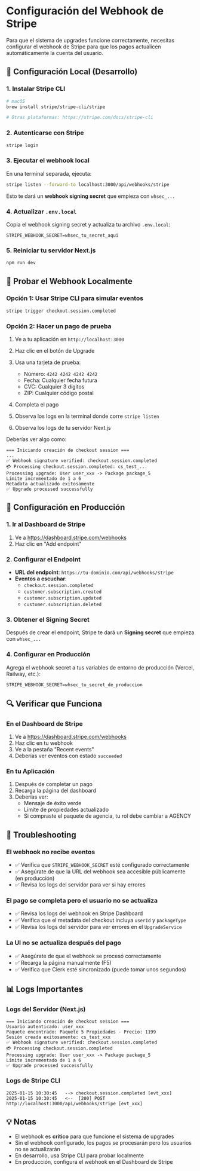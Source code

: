 # Configuración del Webhook de Stripe

Para que el sistema de upgrades funcione correctamente, necesitas configurar el webhook de Stripe para que los pagos actualicen automáticamente la cuenta del usuario.

## 🧪 Configuración Local (Desarrollo)

### 1. Instalar Stripe CLI

```bash
# macOS
brew install stripe/stripe-cli/stripe

# Otras plataformas: https://stripe.com/docs/stripe-cli
```

### 2. Autenticarse con Stripe

```bash
stripe login
```

### 3. Ejecutar el webhook local

En una terminal separada, ejecuta:

```bash
stripe listen --forward-to localhost:3000/api/webhooks/stripe
```

Esto te dará un **webhook signing secret** que empieza con `whsec_...`

### 4. Actualizar `.env.local`

Copia el webhook signing secret y actualiza tu archivo `.env.local`:

```env
STRIPE_WEBHOOK_SECRET=whsec_tu_secret_aqui
```

### 5. Reiniciar tu servidor Next.js

```bash
npm run dev
```

## 🧪 Probar el Webhook Localmente

### Opción 1: Usar Stripe CLI para simular eventos

```bash
stripe trigger checkout.session.completed
```

### Opción 2: Hacer un pago de prueba

1. Ve a tu aplicación en `http://localhost:3000`
2. Haz clic en el botón de Upgrade
3. Usa una tarjeta de prueba:
   - Número: `4242 4242 4242 4242`
   - Fecha: Cualquier fecha futura
   - CVC: Cualquier 3 dígitos
   - ZIP: Cualquier código postal

4. Completa el pago
5. Observa los logs en la terminal donde corre `stripe listen`
6. Observa los logs de tu servidor Next.js

Deberías ver algo como:

```
=== Iniciando creación de checkout session ===
...
✅ Webhook signature verified: checkout.session.completed
💳 Processing checkout.session.completed: cs_test_...
Processing upgrade: User user_xxx -> Package package_5
Límite incrementado de 1 a 6
Metadata actualizado exitosamente
✅ Upgrade processed successfully
```

## 🚀 Configuración en Producción

### 1. Ir al Dashboard de Stripe

1. Ve a https://dashboard.stripe.com/webhooks
2. Haz clic en "Add endpoint"

### 2. Configurar el Endpoint

- **URL del endpoint**: `https://tu-dominio.com/api/webhooks/stripe`
- **Eventos a escuchar**:
  - `checkout.session.completed`
  - `customer.subscription.created`
  - `customer.subscription.updated`
  - `customer.subscription.deleted`

### 3. Obtener el Signing Secret

Después de crear el endpoint, Stripe te dará un **Signing secret** que empieza con `whsec_...`

### 4. Configurar en Producción

Agrega el webhook secret a tus variables de entorno de producción (Vercel, Railway, etc.):

```
STRIPE_WEBHOOK_SECRET=whsec_tu_secret_de_produccion
```

## 🔍 Verificar que Funciona

### En el Dashboard de Stripe

1. Ve a https://dashboard.stripe.com/webhooks
2. Haz clic en tu webhook
3. Ve a la pestaña "Recent events"
4. Deberías ver eventos con estado `succeeded`

### En tu Aplicación

1. Después de completar un pago
2. Recarga la página del dashboard
3. Deberías ver:
   - Mensaje de éxito verde
   - Límite de propiedades actualizado
   - Si compraste el paquete de agencia, tu rol debe cambiar a AGENCY

## 🐛 Troubleshooting

### El webhook no recibe eventos

- ✅ Verifica que `STRIPE_WEBHOOK_SECRET` esté configurado correctamente
- ✅ Asegúrate de que la URL del webhook sea accesible públicamente (en producción)
- ✅ Revisa los logs del servidor para ver si hay errores

### El pago se completa pero el usuario no se actualiza

- ✅ Revisa los logs del webhook en Stripe Dashboard
- ✅ Verifica que el metadata del checkout incluya `userId` y `packageType`
- ✅ Revisa los logs del servidor para ver errores en el `UpgradeService`

### La UI no se actualiza después del pago

- ✅ Asegúrate de que el webhook se procesó correctamente
- ✅ Recarga la página manualmente (F5)
- ✅ Verifica que Clerk esté sincronizado (puede tomar unos segundos)

## 📊 Logs Importantes

### Logs del Servidor (Next.js)

```
=== Iniciando creación de checkout session ===
Usuario autenticado: user_xxx
Paquete encontrado: Paquete 5 Propiedades - Precio: 1199
Sesión creada exitosamente: cs_test_xxx
✅ Webhook signature verified: checkout.session.completed
💳 Processing checkout.session.completed
Processing upgrade: User user_xxx -> Package package_5
Límite incrementado de 1 a 6
✅ Upgrade processed successfully
```

### Logs de Stripe CLI

```
2025-01-15 10:30:45   --> checkout.session.completed [evt_xxx]
2025-01-15 10:30:45   <--  [200] POST http://localhost:3000/api/webhooks/stripe [evt_xxx]
```

## 💡 Notas

- El webhook es **crítico** para que funcione el sistema de upgrades
- Sin el webhook configurado, los pagos se procesarán pero los usuarios no se actualizarán
- En desarrollo, usa Stripe CLI para probar localmente
- En producción, configura el webhook en el Dashboard de Stripe
